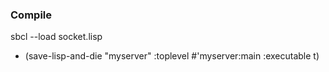 ### Compile

sbcl --load socket.lisp

* (save-lisp-and-die "myserver" :toplevel #'myserver:main :executable t)